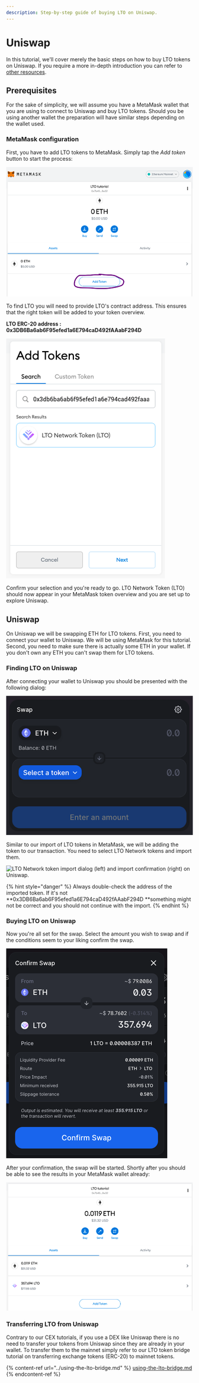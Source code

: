 ```yaml
---
description: Step-by-step guide of buying LTO on Uniswap.
---
```


# Uniswap

In this tutorial, we'll cover merely the basic steps on how to buy LTO tokens on Uniswap. If you require a more in-depth introduction you can refer to [other resources](https://academy.binance.com/en/articles/what-is-uniswap-and-how-does-it-work).&#x20;

## Prerequisites

For the sake of simplicity, we will assume you have a MetaMask wallet that you are using to connect to Uniswap and buy LTO tokens. Should you be using another wallet the preparation will have similar steps depending on the wallet used.

### MetaMask configuration

First, you have to add LTO tokens to MetaMask. Simply tap the _Add token_ button to start the process:

![MetaMask token overview.](../../../.gitbook/assets/screen-shot-2021-06-04-at-10.14.36.png)

To find LTO you will need to provide LTO's contract address. This ensures that the right token will be added to your token overview.

**LTO ERC-20 address : 0x3DB6Ba6ab6F95efed1a6E794caD492fAAabF294D**

![Copy the address into the search field to avoid mistakes.](../../../.gitbook/assets/screen-shot-2021-06-04-at-10.16.19.png)

Confirm your selection and you're ready to go. LTO Network Token (LTO) should now appear in your MetaMask token overview and you are set up to explore Uniswap.&#x20;

## Uniswap

On Uniswap we will be swapping ETH for LTO tokens. First, you need to connect your wallet to Uniswap. We will be using MetaMask for this tutorial. Second, you need to make sure there is actually some ETH in your wallet. If you don't own any ETH you can't swap them for LTO tokens.&#x20;

### Finding LTO on Uniswap

After connecting your wallet to Uniswap you should be presented with the following dialog:

![Uniswap ETH <> token dialog.](../../../.gitbook/assets/screen-shot-2021-06-04-at-10.39.06.png)

Similar to our import of LTO tokens in MetaMask, we will be adding the token to our transaction. You need to select LTO Network tokens and import them.

![LTO Network token import dialog (left) and import confirmation (right) on Uniswap.](../../../.gitbook/assets/uniswap\_add\_lto.jpg)

{% hint style="danger" %}
Always double-check the address of the imported token. If it's not **0x3DB6Ba6ab6F95efed1a6E794caD492fAAabF294D **something might not be correct and you should not continue with the import.
{% endhint %}

### Buying LTO on Uniswap

Now you're all set for the swap. Select the amount you wish to swap and if the conditions seem to your liking confirm the swap.

![Swap conditions will be shown before you can finally start the swap.](../../../.gitbook/assets/screen-shot-2021-06-04-at-10.59.06.png)

After your confirmation, the swap will be started. Shortly after you should be able to see the results in your MetaMask wallet already:

![As a result of the swap LTO tokens will appear in your MetaMask wallet.](../../../.gitbook/assets/screen-shot-2021-06-04-at-11.00.49.png)

### Transferring LTO from Uniswap

Contrary to our CEX tutorials, if you use a DEX like Uniswap there is no need to transfer your tokens from Uniswap since they are already in your wallet. To transfer them to the mainnet simply refer to our LTO token bridge tutorial on transferring exchange tokens (ERC-20) to mainnet tokens.

{% content-ref url="../using-the-lto-bridge.md" %}
[using-the-lto-bridge.md](../using-the-lto-bridge.md)
{% endcontent-ref %}

